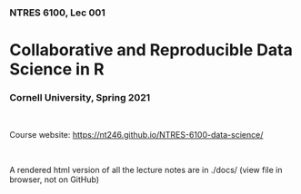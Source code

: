### NTRES 6100, Lec 001

# Collaborative and Reproducible Data Science in R

### Cornell University, Spring 2021

<br>

Course website: https://nt246.github.io/NTRES-6100-data-science/

<br>

A rendered html version of all the lecture notes are in ./docs/ (view file in browser, not on GitHub)